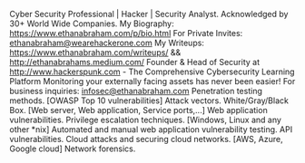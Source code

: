 Cyber Security Professional | Hacker | Security Analyst.
Acknowledged by 30+ World Wide Companies.
My Biography: https://www.ethanabraham.com/p/bio.html
For Private Invites: ethanabraham@wearehackerone.com
My Writeups: https://www.ethanabraham.com/writeups/ && http://ethanabrahams.medium.com/
Founder & Head of Security at http://www.hackerspunk.com - The Comprehensive Cybersecurity Learning Platform
Monitoring your externally facing assets has never been easier!
For business inquiries: infosec@ethanabraham.com
Penetration testing methods. [OWASP Top 10 vulnerabilities]
Attack vectors. White/Gray/Black Box. [Web server, Web application, Service ports,...]
Web application vulnerabilities.
Privilege escalation techniques. [Windows, Linux and any other *nix]
Automated and manual web application vulnerability testing.
API vulnerabilities.
Cloud attacks and securing cloud networks. [AWS, Azure, Google cloud]
Network forensics.
